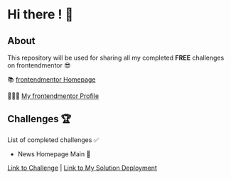 # Hi there ! 👋

## About

This repository will be used for sharing all my completed **FREE** challenges on frontendmentor 😎

📚 [frontendmentor Homepage](https://www.frontendmentor.io)

👨🏻‍💻 [My frontendmentor Profile](https://www.frontendmentor.io/profile/mikhael7)

## Challenges 🏆

List of completed challenges ✅

- News Homepage Main 📰

[Link to Challenge](https://www.frontendmentor.io/challenges/news-homepage-H6SWTa1MFl) |
[Link to My Solution Deployment](https://news-homepage-main-5knyu64fg-mikhael7.vercel.app)
